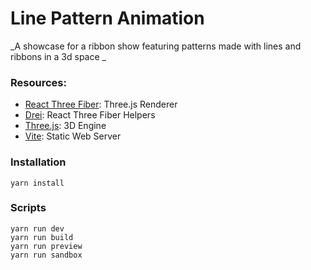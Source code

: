 #   Line Pattern Animation


_A showcase for a ribbon show featuring patterns made with lines and ribbons in a 3d space _

<!-- ![Preview](/public/preview.gif) -->

### Resources:

- [React Three Fiber](https://docs.pmnd.rs/react-three-fiber/): Three.js Renderer
- [Drei](https://github.com/pmndrs/drei): React Three Fiber Helpers
- [Three.js](https://threejs.org/docs/index.html#manual/en/introduction/Creating-a-scene): 3D Engine
- [Vite](https://vitejs.dev/guide/): Static Web Server

### Installation

```
yarn install
```

### Scripts

```
yarn run dev
yarn run build
yarn run preview
yarn run sandbox
```
